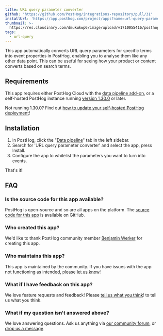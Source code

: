 ```yaml
---
title: URL query parameter converter
github: 'https://github.com/PostHog/integrations-repository/pull/31'
installUrl: 'https://app.posthog.com/project/apps?name=url-query-parameter-converter'
thumbnail: >-
  https://res.cloudinary.com/dmukukwp6/image/upload/v1710055416/posthog.com/contents/cdp/thumbnails/url-query.png
tags:
  - url-query
---
```


This app automatically converts URL query parameters for specific terms into event properties in PostHog, enabling you to analyse them like any other data point. This can be useful for seeing how your product or content converts based on search terms. 

## Requirements

This app requires either PostHog Cloud with the [data pipeline add-on](https://us.posthog.com/organization/billing), or a self-hosted PostHog instance running [version 1.30.0](https://posthog.com/blog/the-posthog-array-1-30-0) or later.

Not running 1.30.0? Find out [how to update your self-hosted PostHog deployment](https://posthog.com/docs/runbook/upgrading-posthog)!

## Installation

1. In PostHog, click the "[Data pipeline](https://us.posthog.com/apps)" tab in the left sidebar.
2. Search for 'URL query parameter converter' and select the app, press Install.
3. Configure the app to whitelist the parameters you want to turn into events.

That's it!

## FAQ

### Is the source code for this app available?

PostHog is open-source and so are all apps on the platform. The [source code for this app](https://github.com/PostHog/posthog-app-url-parameters-to-event-properties) is available on GitHub.

### Who created this app?

We'd like to thank PostHog community member [Benjamin Werker](https://github.com/everald) for creating this app.

### Who maintains this app?

This app is maintained by the community. If you have issues with the app not functioning as intended, please [let us know](http://app.posthog.com/home#supportModal)!

### What if I have feedback on this app?

We love feature requests and feedback! Please [tell us what you think](http://app.posthog.com/home#supportModal)! to tell us what you think.

### What if my question isn't answered above?

We love answering questions. Ask us anything via [our community forum](/questions), or [drop us a message](http://app.posthog.com/home#supportModal). 

